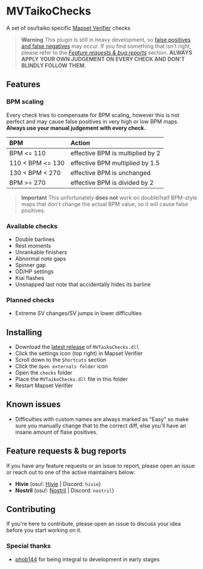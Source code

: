 # MVTaikoChecks

A set of osu!taiko specific [Mapset Verifier](https://github.com/Naxesss/MapsetVerifier) checks

> **Warning**
> This plugin is still in heavy development, so [false positives and false negatives](https://en.wikipedia.org/wiki/False_positives_and_false_negatives) may occur. If you find something that isn't right, please refer to the *[Feature requests & bug reports](#feature-requests--bug-reports)* section.
> **ALWAYS APPLY YOUR OWN JUDGEMENT ON EVERY CHECK AND DON'T BLINDLY FOLLOW THEM.**

## Features

### BPM scaling

Every check tries to compensate for BPM scaling, however this is not perfect and may cause false positives in very high or low BPM maps. **Always use your manual judgement with every check.**

| BPM | Action |
| :-- | :-- |
| BPM <= 110 | effective BPM is multiplied by 2 |
| 110 < BPM <= 130 | effective BPM multiplied by 1.5 |
| 130 < BPM < 270 | effective BPM is unchanged |
| BPM >= 270 | effective BPM is divided by 2 |

> **Important**
> This unfortunately **does not** work on double/half BPM-style maps that don't change the actual BPM value, so it will cause false positives.

### Available checks

- Double barlines
- Rest moments
- Unrankable finishers
- Abnormal note gaps
- Spinner gap
- OD/HP settings
- Kiai flashes
- Unsnapped last note that accidentally hides its barline

### Planned checks

- Extreme SV changes/SV jumps in lower difficulties

## Installing

- Download the [latest release](https://github.com/Hiviexd/MVTaikoChecks/releases/latest) of `MVTaikoChecks.dll` 
- Click the settings icon (top right) in Mapset Verifier
- Scroll down to the `Shortcuts` section
- Click the `Open externals folder` icon
- Open the `checks` folder
- Place the `MVTaikoChecks.dll` file in this folder
- Restart Mapset Verifier

## Known issues

- Difficulties with custom names are always marked as "Easy" so make sure you manually change that to the correct diff, else you'll have an insane amount of flase positives.

## Feature requests & bug reports

If you have any feature requests or an issue to report, please open an issue or reach out to one of the active maintainers below:

- **Hivie** (osu!: [Hivie](https://osu.ppy.sh/users/14102976) | Discord: `hivie`)
- **Nostril** (osu!: [Nostril](https://osu.ppy.sh/users/11479122) | Discord: `nostril`)

## Contributing

If you're here to contribute, please open an issue to discuss your idea before you start working on it.

### Special thanks

- [phob144](https://github.com/phob144) for being integral to development in early stages

<!-- 
## Notes

[^note-unstable]: This check is currently unstable and may cause false positives.
-->
